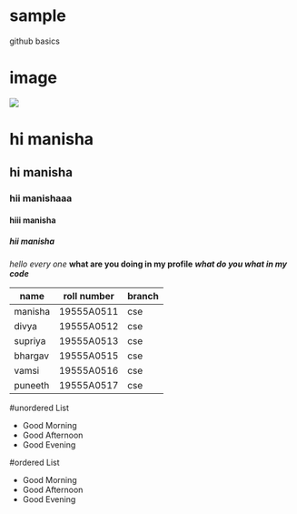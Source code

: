 # sample
github basics


# image
![](https://wallpapercave.com/wp/wp4380529.jpg)

# hi manisha
## hi manisha
### hii manishaaa
#### hiii manisha
##### hii manisha
*hello every one*
**what are you doing in my profile**
***what do you what in my code***

|name|roll number|branch|
|-------|-------------|-------|
|manisha|19555A0511|cse|
|divya|19555A0512|cse|
|supriya|19555A0513|cse|
|bhargav|19555A0515|cse|
|vamsi|19555A0516|cse|
|puneeth|19555A0517|cse|

#unordered List
- Good Morning
- Good Afternoon
- Good Evening

#ordered List
- Good Morning
- Good Afternoon
- Good Evening
